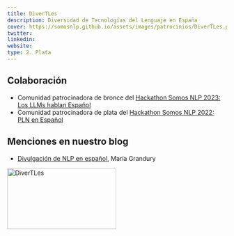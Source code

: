 ```yaml
---
title: DiverTLes
description: Diversidad de Tecnologías del Lenguaje en España
cover: https://somosnlp.github.io/assets/images/patrocinios/DiverTLes.png
twitter: 
linkedin:
website: 
type: 2. Plata
---
```


## Colaboración

- Comunidad patrocinadora de bronce del [Hackathon Somos NLP 2023: Los LLMs hablan Español](/hackathon)
- Comunidad patrocinadora de plata del [Hackathon Somos NLP 2022: PLN en Español](/blog/hackathon-2022)

## Menciones en nuestro blog

- [Divulgación de NLP en español](https://somosnlp.org/blog/divulgacion-nlp-es), María Grandury

<div class="flex justify-center">
    <img alt="DiverTLes" width="250" height="140" 
    src="https://somosnlp.github.io/assets/images/patrocinios/DiverTLes.png" />
</div>
